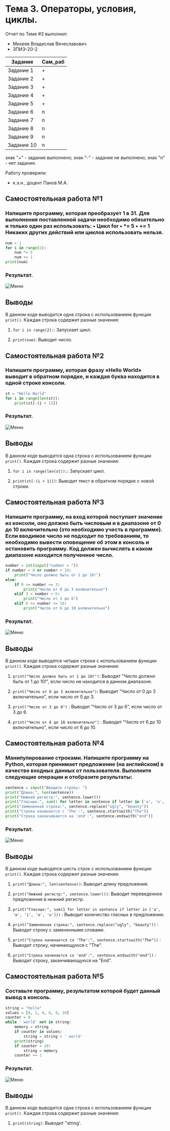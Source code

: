 # Тема 3. Операторы, условия, циклы.
Отчет по Теме #3 выполнил:
- Михеев Владислав Вячеславович
- ЗПИЭ-20-2

| Задание |Сам_раб |
| ------ | ------ |
| Задание 1 | + |
| Задание 2 | + |
| Задание 3 | + |
| Задание 4 | + |
| Задание 5 | + |
| Задание 6 | n |
| Задание 7 | n |
| Задание 8 | n |
| Задание 9 | n |
| Задание 10| n |

знак "+" - задание выполнено; знак "-" - задание не выполнено; знак "n" - нет задания. 

Работу проверили:
- к.э.н., доцент Панов М.А.



## Самостоятельная работа №1
### Напишите программу, которая преобразует 1 в 31. Для выполнения поставленной задачи необходимо обязательно и только один раз использовать: •	Цикл for •	*= 5 •	+= 1 Никаких других действий или циклов использовать нельзя.

```python
num = 1
for i in range(2):
    num *= 5
    num += 1
print(num)
```
### Результат.
![Меню](https://github.com/vm24402/piton/blob/%D1%82%D0%B5%D0%BC%D0%B0-3/pic/Screenshot_1.jpg)

## Выводы

В данном коде выводится одна строка с использованием функции `print()`. Каждая строка содержит разные значения:

1. `for i in range(2):`: Запускает цикл.

2. `print(num)`: Выводит число.

## Самостоятельная работа №2
### Напишите программу, которая фразу «Hello World» выводит в обратном порядке, и каждая буква находится в одной строке консоли. 

```python
st = "Hello World"
for i in range(len(st)):
    print(st[-(i + 1)])
```
### Результат.
![Меню](https://github.com/vm24402/piton/blob/%D1%82%D0%B5%D0%BC%D0%B0-3/pic/Screenshot_2.jpg)

## Выводы

В данном коде выводится одна строка с использованием функции `print()`. Каждая строка содержит разные значения:

1. `for i in range(len(st)):`: Запускает цикл.

2. `print(st[-(i + 1)])`: Выводит текст в обратном порядке с новой строки.
  
## Самостоятельная работа №3
### Напишите программу, на вход которой поступает значение из консоли, оно должно быть числовым и в диапазоне от 0 до 10 включительно (это необходимо учесть в программе). Если вводимое число не подходит по требованиям, то необходимо вывести оповещение об этом в консоль и остановить программу. Код должен вычислять в каком диапазоне находится полученное число.
  
```python
number = int(input("number = "))
if number < 0 or number > 10:
    print("Число должно быть от 1 до 10!")
else:
    if 0 <= number <= 3:
        print("Число от 0 до 3 включительно")
    elif 3 < number < 6:
        print("Число от 3 до 6")
    elif 6 <= number <= 10:
        print("Число от 6 до 10 включительно")
```
### Результат.
![Меню](https://github.com/vm24402/piton/blob/%D1%82%D0%B5%D0%BC%D0%B0-3/pic/Screenshot_3.jpg)

## Выводы

В данном коде выводятся четыре строки с использованием функции `print()`. Каждая строка содержит разные значения:

1. `print("Число должно быть от 1 до 10!")`: Выводит "Число должно быть от 1 до 10!", если число не находится в данном диапазоне. 

2. `print("Число от 0 до 3 включительно")`: Выводит "Число от 0 до 3 включительно", если число от 0 до 3.

3. `print("Число от 3 до 6")` : Выводит "Число от 3 до 6", если число от 3 до 6.

4. `print("Число от 6 до 10 включительно")` : Выводит "Число от 6 до 10 включительно", если число от 6 до 10.

## Самостоятельная работа №4
### Манипулирование строками. Напишите программу на Python, которая принимает предложение (на английском) в качестве входных данных от пользователя. Выполните следующие операции и отобразите результаты:
  
```python
sentence = input("Введите строку: ")
print("Длина:", len(sentence))
print("Нижний регистр:", sentence.lower())
print("Гласных:", sum(1 for letter in sentence if letter in ['a', 'e', 'i', 'o', 'u']))
print("Замененная строка:", sentence.replace("ugly", "beauty"))
print("Строка начинается с 'The':", sentence.startswith("The"))
print("Строка заканчивается на 'end':", sentence.endswith("end"))
```
### Результат.
![Меню](https://github.com/vm24402/piton/blob/%D1%82%D0%B5%D0%BC%D0%B0-3/pic/Screenshot_4.jpg)


## Выводы

В данном коде выводятся шесть строк с использованием функции `print()`. Каждая строка содержит разные значения:

1. `print("Длина:", len(sentence))`: Выводит длину предложения.

2. `print("Нижний регистр:", sentence.lower())`: Выводит переведенное предложение в нижний регистр.

3. `print("Гласных:", sum(1 for letter in sentence if letter in ['a', 'e', 'i', 'o', 'u']))` : Выводит количество гласных в предложении.

4. `print("Замененная строка:", sentence.replace("ugly", "beauty"))` : Выводит строку с замененными словами. 

5. `print("Строка начинается со 'The':", sentence.startswith("The"))` : Выводит строку, начинающуюся с "The".

6. `print("Строка начинается со 'end':", sentence.endswith("end"))` : Выводит строку, заканчивающуюся на "End".

## Самостоятельная работа №5
### Составьте программу, результатом которой будет данный вывод в консоль.
    
```python
string = "hello"
values = [0, 2, 4, 6, 8, 10]
counter = 0
while ' world' not in string:
    memory = string
    if counter in values:
        string = string + ' world'
    print(string)
    if counter < 10:
        string = memory
    counter += 1
```
### Результат.
![Меню](https://github.com/vm24402/piton/blob/%D1%82%D0%B5%D0%BC%D0%B0-3/pic/Screenshot_5.jpg)

## Выводы

В данном коде выводится одна строка с использованием функции `print()`. Каждая строка содержит разные значения:

1. `print(string)`: Выводит "string'.

